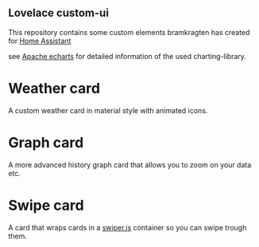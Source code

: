 ## Lovelace custom-ui

This repository contains some custom elements bramkragten has created for [Home Assistant](https://www.home-assistant.io)

see [Apache echarts](https://github.com/apache/incubator-echarts) for detailed information of the used charting-library.

# Weather card
A custom weather card in material style with animated icons.

# Graph card
A more advanced history graph card that allows you to zoom on your data etc.

# Swipe card
A card that wraps cards in a [swiper.js](https://idangero.us/swiper/) container so you can swipe trough them.

